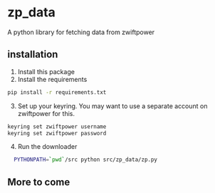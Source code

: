 # zp_data

A python library for fetching data from zwiftpower

## installation

1. Install this package
2. Install the requirements

```sh
pip install -r requirements.txt
```

3. Set up your keyring. You may want to use a separate account on zwiftpower for this.

```sh
keyring set zwiftpower username
keyring set zwiftpower password
```

4. Run the downloader

```sh
  PYTHONPATH=`pwd`/src python src/zp_data/zp.py
```

## More to come
